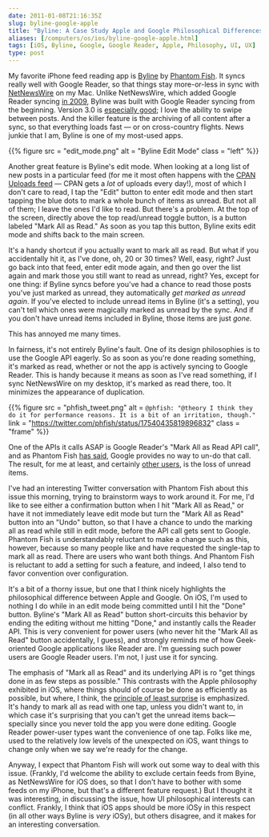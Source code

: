 ```yaml
--- 
date: 2011-01-08T21:16:35Z
slug: byline-google-apple
title: "Byline: A Case Study Apple and Google Philosophical Differences"
aliases: [/computers/os/ios/byline-google-apple.html]
tags: [iOS, Byline, Google, Google Reader, Apple, Philosophy, UI, UX]
type: post
---
```


My favorite iPhone feed reading app is [Byline] by [Phantom Fish]. It syncs
really well with Google Reader, so that things stay more-or-less in sync with
[NetNewsWire] on my Mac. Unlike NetNewsWire, which added Google Reader syncing
[in 2009], Byline was built with Google Reader syncing from the beginning.
Version 3.0 is [especially good]; I love the ability to swipe between posts. And
the killer feature is the archiving of all content after a sync, so that
everything loads fast — or on cross-country flights. News junkie that I am,
Byline is one of my most-used apps.

{{% figure
   src   = "edit_mode.png"
   alt   = "Byline Edit Mode"
   class = "left"
%}}

Another great feature is Byline's edit mode. When looking at a long list of new
posts in a particular feed (for me it most often happens with the [CPAN Uploads
feed] — CPAN gets a *lot* of uploads every day!), most of which I don't care to
read, I tap the "Edit" button to enter edit mode and then start tapping the blue
dots to mark a whole bunch of items as unread. But not all of them; I leave the
ones I'd like to read. But there's a problem. At the top of the screen, directly
above the top read/unread toggle button, is a button labeled "Mark All as Read."
As soon as you tap this button, Byline exits edit mode and shifts back to the
main screen.

It's a handy shortcut if you actually want to mark all as read. But what if you
accidentally hit it, as I've done, oh, 20 or 30 times? Well, easy, right? Just
go back into that feed, enter edit mode again, and then go over the list again
and mark those you still want to read as unread, right? Yes, except for one
thing: if Byline syncs before you've had a chance to read those posts you've
just marked as unread, they automatically *get marked as unread again*. If
you've elected to include unread items in Byline (it's a setting), you can't
tell which ones were magically marked as unread by the sync. And if you don't
have unread items included in Byline, those items are just *gone.*

This has annoyed me many times.

In fairness, it's not entirely Byline's fault. One of its design philosophies is
to use the Google API eagerly. So as soon as you're done reading something, it's
marked as read, whether or not the app is actively syncing to Google Reader.
This is handy because it means as soon as I've read something, if I sync
NetNewsWire on my desktop, it's marked as read there, too. It minimizes the
appearance of duplication.

{{% figure
   src   = "phfish_tweet.png"
   alt   = `@phfish: "@theory I think they do it for performance reasons. It is a bit of an irritation, though."`
   link  = "https://twitter.com/phfish/status/17540435819896832"
   class = "frame"
%}}

One of the APIs it calls ASAP is Google Reader's "Mark All as Read API call",
and as Phantom Fish [has said], Google provides no way to un-do that call. The
result, for me at least, and certainly [other users], is the loss of unread
items.

I've had an interesting Twitter conversation with Phantom Fish about this issue
this morning, trying to brainstorm ways to work around it. For me, I'd like to
see either a confirmation button when I hit "Mark All as Read," or have it not
immediately leave edit mode but turn the "Mark All as Read" button into an
"Undo" button, so that I have a chance to undo the marking all as read while
still in edit mode, before the API call gets sent to Google. Phantom Fish is
understandably reluctant to make a change such as this, however, because so many
people like and have requested the single-tap to mark all as read. There are
users who want both things. And Phantom Fish is reluctant to add a setting for
such a feature, and indeed, I also tend to favor convention over configuration.

It's a bit of a thorny issue, but one that I think nicely highlights the
philosophical difference between Apple and Google. On iOS, I'm used to nothing I
do while in an edit mode being committed until I hit the "Done" button. Byline's
"Mark All as Read" button short-circuits this behavior by ending the editing
without me hitting "Done," and instantly calls the Reader API. This is very
convenient for power users (who never hit the "Mark All as Read" button
accidentally, I guess), and strongly reminds me of how Geek-oriented Google
applications like Reader are. I'm guessing such power users are Google Reader
users. I'm not, I just use it for syncing.

The emphasis of "Mark all as Read" and its underlying API is ro "get things done
in as few steps as possible." This contrasts with the Apple philosophy exhibited
in iOS, where things should of course be done as efficiently as possible, but
where, I think, the [principle of least surprise] is emphasized. It's handy to
mark all as read with one tap, unless you didn't want to, in which case it's
surprising that you can't get the unread items back—specially since you never
told the app you were done editing. Google Reader power-user types want the
convenience of one tap. Folks like me, used to the relatively low levels of the
unexpected on iOS, want things to change only when we say we're ready for the
change.

Anyway, I expect that Phantom Fish will work out some way to deal with this
issue. (Frankly, I'd welcome the ability to exclude certain feeds from Byine, as
NetNewsWire for iOS does, so that I don't have to bother with some feeds on my
iPhone, but that's a different feature request.) But I thought it was
interesting, in discussing the issue, how UI philosophical interests can
conflict. Frankly, I think that iOS apps should be more iOSy in this respect (in
all other ways Byline is *very* iOSy), but others disagree, and it makes for an
interesting conversation.

  [Byline]: http://www.phantomfish.com/byline.html
    "Phantom Fish - Byline - Google Reader on the go."
  [Phantom Fish]: http://www.phantomfish.com/
  [NetNewsWire]: http://netnewswireapp.com/mac/
  [in 2009]: http://www.macworld.com/article/142009/2009/07/netnewswire_32_beta_arrives_with_google_reader_syncing.html
    "Macworld: “NetNewsWire 3.2 beta arrives with Google Reader syncing”"
  [especially good]: http://www.macworld.com/appguide/app.html?id=87018
  [CPAN Uploads feed]: https://metacpan.org/feed/recent
  [has said]: https://twitter.com/#!/phfish/status/17147289806045184
  [other users]: https://twitter.com/#!/flynjets/status/17112345658527744
    "@flynjets: ”@phfish Bug: Mark all as read, then edit - mark item as unread, then sync. Unread items disappear every time.”"
  [principle of least surprise]: https://en.wikipedia.org/wiki/Principle_of_least_astonishment
